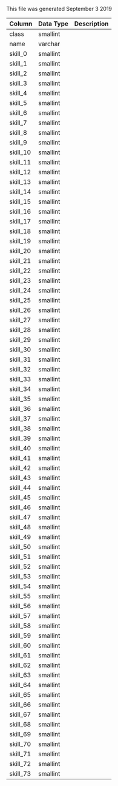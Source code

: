This file was generated September 3 2019

| Column   | Data Type | Description |
| -------- | --------- | ----------- |
| class    | smallint  |             |
| name     | varchar   |             |
| skill_0  | smallint  |             |
| skill_1  | smallint  |             |
| skill_2  | smallint  |             |
| skill_3  | smallint  |             |
| skill_4  | smallint  |             |
| skill_5  | smallint  |             |
| skill_6  | smallint  |             |
| skill_7  | smallint  |             |
| skill_8  | smallint  |             |
| skill_9  | smallint  |             |
| skill_10 | smallint  |             |
| skill_11 | smallint  |             |
| skill_12 | smallint  |             |
| skill_13 | smallint  |             |
| skill_14 | smallint  |             |
| skill_15 | smallint  |             |
| skill_16 | smallint  |             |
| skill_17 | smallint  |             |
| skill_18 | smallint  |             |
| skill_19 | smallint  |             |
| skill_20 | smallint  |             |
| skill_21 | smallint  |             |
| skill_22 | smallint  |             |
| skill_23 | smallint  |             |
| skill_24 | smallint  |             |
| skill_25 | smallint  |             |
| skill_26 | smallint  |             |
| skill_27 | smallint  |             |
| skill_28 | smallint  |             |
| skill_29 | smallint  |             |
| skill_30 | smallint  |             |
| skill_31 | smallint  |             |
| skill_32 | smallint  |             |
| skill_33 | smallint  |             |
| skill_34 | smallint  |             |
| skill_35 | smallint  |             |
| skill_36 | smallint  |             |
| skill_37 | smallint  |             |
| skill_38 | smallint  |             |
| skill_39 | smallint  |             |
| skill_40 | smallint  |             |
| skill_41 | smallint  |             |
| skill_42 | smallint  |             |
| skill_43 | smallint  |             |
| skill_44 | smallint  |             |
| skill_45 | smallint  |             |
| skill_46 | smallint  |             |
| skill_47 | smallint  |             |
| skill_48 | smallint  |             |
| skill_49 | smallint  |             |
| skill_50 | smallint  |             |
| skill_51 | smallint  |             |
| skill_52 | smallint  |             |
| skill_53 | smallint  |             |
| skill_54 | smallint  |             |
| skill_55 | smallint  |             |
| skill_56 | smallint  |             |
| skill_57 | smallint  |             |
| skill_58 | smallint  |             |
| skill_59 | smallint  |             |
| skill_60 | smallint  |             |
| skill_61 | smallint  |             |
| skill_62 | smallint  |             |
| skill_63 | smallint  |             |
| skill_64 | smallint  |             |
| skill_65 | smallint  |             |
| skill_66 | smallint  |             |
| skill_67 | smallint  |             |
| skill_68 | smallint  |             |
| skill_69 | smallint  |             |
| skill_70 | smallint  |             |
| skill_71 | smallint  |             |
| skill_72 | smallint  |             |
| skill_73 | smallint  |             |